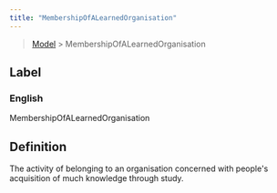 ```yaml
---
title: "MembershipOfALearnedOrganisation"
---
```


> [Model](../../) > MembershipOfALearnedOrganisation

## Label

### English
MembershipOfALearnedOrganisation


## Definition
The activity of belonging to an organisation concerned with people's acquisition of much knowledge through study. 


    
